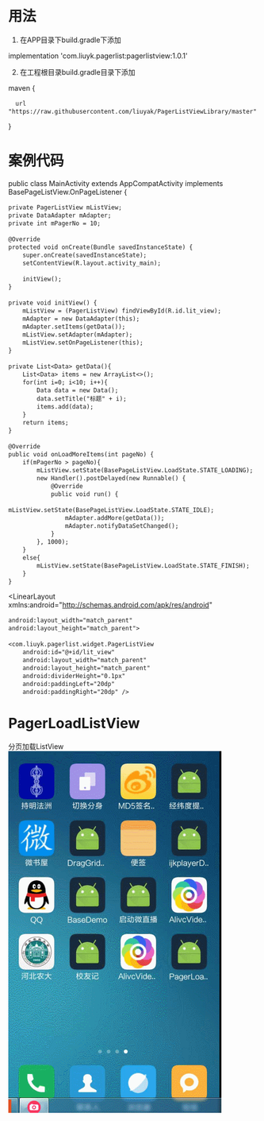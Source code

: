# 用法
1. 在APP目录下build.gradle下添加

implementation 'com.liuyk.pagerlist:pagerlistview:1.0.1'

2. 在工程根目录build.gradle目录下添加

maven {

      url "https://raw.githubusercontent.com/liuyak/PagerListViewLibrary/master"
 
 }

# 案例代码

public class MainActivity extends AppCompatActivity implements BasePageListView.OnPageListener {
    
    private PagerListView mListView;
    private DataAdapter mAdapter;
    private int mPagerNo = 10;

    @Override
    protected void onCreate(Bundle savedInstanceState) {
        super.onCreate(savedInstanceState);
        setContentView(R.layout.activity_main);

        initView();
    }

    private void initView() {
        mListView = (PagerListView) findViewById(R.id.lit_view);
        mAdapter = new DataAdapter(this);
        mAdapter.setItems(getData());
        mListView.setAdapter(mAdapter);
        mListView.setOnPageListener(this);
    }

    private List<Data> getData(){
        List<Data> items = new ArrayList<>();
        for(int i=0; i<10; i++){
            Data data = new Data();
            data.setTitle("标题" + i);
            items.add(data);
        }
        return items;
    }

    @Override
    public void onLoadMoreItems(int pageNo) {
        if(mPagerNo > pageNo){
            mListView.setState(BasePageListView.LoadState.STATE_LOADING);
            new Handler().postDelayed(new Runnable() {
                @Override
                public void run() {
                    mListView.setState(BasePageListView.LoadState.STATE_IDLE);
                    mAdapter.addMore(getData());
                    mAdapter.notifyDataSetChanged();
                }
            }, 1000);
        }
        else{
            mListView.setState(BasePageListView.LoadState.STATE_FINISH);
        }
    }


<LinearLayout xmlns:android="http://schemas.android.com/apk/res/android"

    android:layout_width="match_parent"
    android:layout_height="match_parent">

    <com.liuyk.pagerlist.widget.PagerListView
        android:id="@+id/lit_view"
        android:layout_width="match_parent"
        android:layout_height="match_parent"
        android:dividerHeight="0.1px"
        android:paddingLeft="20dp"
        android:paddingRight="20dp" />

</LinearLayout>


# PagerLoadListView
分页加载ListView
![image](Screenshots.gif)
